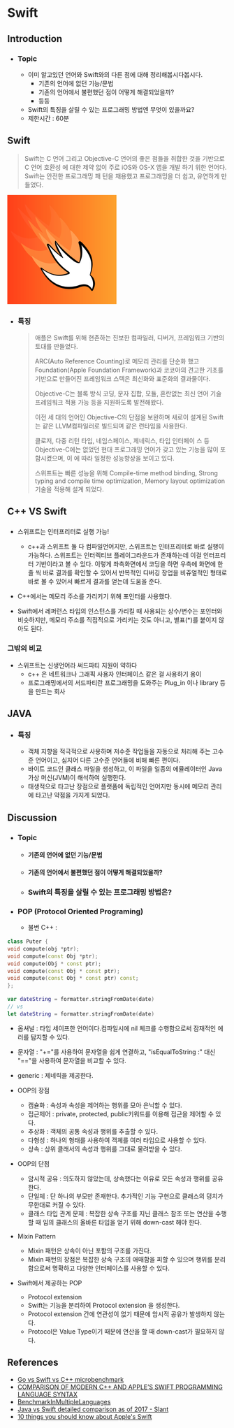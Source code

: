# Swift

## Introduction

* ### Topic

  * 이미 알고있던 언어와 Swift와의 다른 점에 대해 정리해봅시다봅시다.
    * 기존의 언어에 없던 기능/문법
    * 기존의 언어에서 불편했던 점이 어떻게 해결되었을까?
    * 등등
  * Swift의 특징을 살릴 수 있는 프로그래밍 방법엔 무엇이 있을까요?
  * 제한시간 : 60분


## Swift

> Swift는 C 언어 그리고 Objective-C 언어의 좋은 점들을 취합한 것을 기반으로 C 언어 호환성 에 대한 제약 없이 주로 iOS와 OS-X 앱을 개발 하기 위한 언어다. Swift는 안전한 프로그래밍 패 턴을 채용했고 프로그래밍을 더 쉽고, 유연하게 만들었다.

![Swift](Images/Swift.png)

* ### 특징

  > 애플은 Swift를 위해 현존하는 진보한 컴파일러, 디버거, 프레임워크 기반의 토대를 만들었다.
  >
  > ARC(Auto Reference Counting)로 메모리 관리를 단순화 했고 Foundation(Apple Foundation Framework)과 코코아의 견고한 기초를 기반으로 만들어진 프레임워크 스텍은 최신화와 표준화의 결과물이다.
  >
  > Objective-C는 블록 방식 코딩, 문자 집합, 모듈, 혼란없는 최신 언어 기술 프레임워크 적용 가능 등을 지원하도록 발전해왔다.
  >
  > 이전 세 대의 언어인 Objective-C의 단점을 보완하며 새로이 설계된 Swift는 같은 LLVM컴파일러로 빌드되며 같은 런타임을 사용한다.
  >
  > 클로저, 다중 리턴 타입, 네임스페이스, 제네릭스, 타입 인터페이 스 등 Objective-C에는 없었던 현대 프로그래밍 언어가 갖고 있는 기능을 많이 포함시켰으며, 이 에 따라 일정한 성능향상을 보이고 있다.
  >
  > 스위프트는 빠른 성능을 위해 Compile-time method binding, Strong typing and compile time optimization, Memory layout optimization 기술을 적용해 설계 되었다.

## C++ VS Swift

### 

* 스위프트는 인터프리터로 실행 가능!
  * c++과 스위프트 둘 다 컴파일언어지만, 스위프트는 인터프리터로 바로 실행이 가능하다.
스위프트는 인터렉티브 플레이그라운드가 존재하는데 이걸 인터프리터 기반이라고 볼 수 있다.
이렇게 좌측화면에서 코딩을 하면 우측에 화면에 한줄 씩 바로 결과를 확인할 수 있어서 
반복적인 디버깅 장업을 비쥬얼적인 형태로 바로 볼 수 있어서 빠르게 결과를 얻는데 도움을 준다.

* C++에서는 메모리 주소를 가리키기 위해 포인터를 사용했다.
 * Swift에서 레퍼런스 타입의 인스턴스를 가리킬 때 사용되는 상수/변수는 포인터와 비슷하지만,
 메모리 주소를 직접적으로 가리키는 것도 아니고, 별표(*)를 붙이지 않아도 된다.


### 그밖의 비교
  * 스위프트는 신생언어라 써드파티 지원이 약하다
    * c++ 은 네트워크나 그래픽 사용자 인터페이스 같은 걸 사용하기 용이
    * 프로그래밍에서의 서드파티란 프로그래밍을 도와주는 Plug_in 이나 library 등을 만드는 회사


## JAVA

* ### 특징
  * 객체 지향을 적극적으로 사용하며 저수준 작업들을 자동으로 처리해 주는 고수준 언어이고, 심지어 다른 고수준 언어들에 비해 빠른 편이다.
  * 바이트 코드인 클래스 파일을 생성하고, 이 파일을 일종의 에뮬레이터인 Java 가상 머신(JVM)이 해석하여 실행한다.
  * 태생적으로 타고난 장점으로 플랫폼에 독립적인 언어지만 동시에 메모리 관리에 타고난 약점을 가지게 되었다.


## Discussion

* ### Topic

  * #### 기존의 언어에 없던 기능/문법

  * #### 기존의 언어에서 불편했던 점이 어떻게 해결되었을까?

  * ### Swift의 특징을 살릴 수 있는 프로그래밍 방법은?

* ### POP (Protocol Oriented Programing)
  * 불변
C++ :
```C++
class Puter {
void compute(obj *ptr);
void compute(const Obj *ptr);
void compute(Obj * const ptr);
void compute(const Obj * const ptr);
void compute(const Obj * const ptr) const;
};
```


```swift
var dateString = formatter.stringFromDate(date)
// vs
let dateString = formatter.stringFromDate(date)
```

* 옵셔널 : 타입 세이프한 언어이다.컴파일시에 nil 체크를 수행함으로써 잠재적인 에러를 탐지할 수 있다.

* 문자열 :  "+="를 사용하여 문자열을 쉽게 연결하고, "isEqualToString :" 대신 "=="을 사용하여 문자열을 비교할 수 있다.

* generic : 제네릭을 제공한다.


* OOP의 장점
    * 캡슐화 : 속성과 속성을 제어하는 행위를 모아 은닉할 수 있다.
    * 접근제어 : private, protected, public키워드를 이용해 접근을 제어할 수 있다.
    * 추상화 : 객체의 공통 속성과 행위를 추출할 수 있다.
    * 다형성 : 하나의 형태를 사용하여 객체를 여러 타입으로 사용할 수 있다.
    * 상속 : 상위 클래서의 속성과 행위를 그대로 물려받을 수 있다.

* OOP의 단점
    * 암시적 공유 : 의도하지 않았는데, 상속했다는 이유로 모든 속성과 행위를 공유한다.
    * 단일체 : 단 하나의 부모만 존재한다. 추가적인 기능 구현으로 클래스의 덩치가 무한대로 커질 수 있다.
    * 클래스 타입 관계 문제 : 복잡한 상속 구조를 지닌 클래스 참조 또는 연산을 수행할 때 임의 클래스의 올바른 타입을 얻기 위해 down-cast 해야 한다.

* Mixin Pattern
    * Mixin 패턴은 상속이 아닌 포함의 구조를 가진다.
    * Mixin 패턴의 장점은 복잡한 상속 구조의 애매함을 피할 수 있으며 행위를 분리함으로써 명확하고 다양한 인터페이스를 사용할 수 있다.

* Swift에서 제공하는 POP
    * Protocol extension
    * Swift는 기능을 분리하여 Protocol extension 을 생성한다.
    * Protocol extension 간에 연관성이 없기 때문에 암시적 공유가 발생하지 않는다.
    * Protocol은 Value Type이기 때문에 연산을 할 때 down-cast가 필요하지 않다.

## References

* [Go vs Swift vs C++ microbenchmark](http://lionet.livejournal.com/137511.html)
* [COMPARISON OF MODERN C++ AND APPLE’S SWIFT PROGRAMMING LANGUAGE SYNTAX](https://blog.michaelckennedy.net/2014/12/08/comparison-of-modern-c-and-apples-swift-programming-language-syntax/)
* [BenchmarkInMultipleLanguages](https://github.com/spb829/BenchmarkInMultipleLanguages)
* [Java vs Swift detailed comparison as of 2017 - Slant](https://www.slant.co/versus/112/6521/~java_vs_swift)
* [10 things you should know about Apple's Swift](http://www.javaworld.com/article/2456964/java-ios-developer/10-things-you-should-know-about-apples-swift.html)
